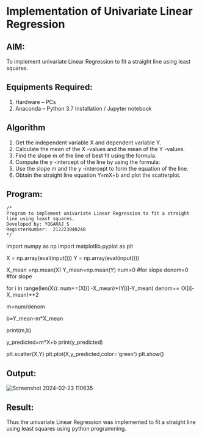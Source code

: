 # Implementation of Univariate Linear Regression
## AIM:
To implement univariate Linear Regression to fit a straight line using least squares.

## Equipments Required:
1. Hardware – PCs
2. Anaconda – Python 3.7 Installation / Jupyter notebook

## Algorithm
1. Get the independent variable X and dependent variable Y.
2. Calculate the mean of the X -values and the mean of the Y -values.
3. Find the slope m of the line of best fit using the formula. 
4. Compute the y -intercept of the line by using the formula:
5. Use the slope m and the y -intercept to form the equation of the line.
6. Obtain the straight line equation Y=mX+b and plot the scatterplot.

## Program:
```
/*
Program to implement univariate Linear Regression to fit a straight line using least squares.
Developed by: YOGARAJ S
RegisterNumber:  212223040248
*/
```
import numpy as np
import matplotlib.pyplot as plt

X = np.array(eval(input()))
Y = np.array(eval(input()))


X_mean =np.mean(X)
Y_mean=np.mean(Y)
num=0  #for slope
denom=0  #for slope


for i in range(len(X)):
    num+=(X[i] -X_mean)*(Y[i]-Y_mean)
    denom+= (X[i]-X_mean)**2


m=num/denom


b=Y_mean-m*X_mean

print(m,b)

y_predicted=m*X+b
print(y_predicted)


plt.scatter(X,Y)
plt.plot(X,y_predicted,color='green')
plt.show()

## Output:
![Screenshot 2024-02-23 110635](https://github.com/yogaraj2/Find-the-best-fit-line-using-Least-Squares-Method/assets/153482637/26000813-4aa6-4c50-a7f3-42c516eb5226)



## Result:
Thus the univariate Linear Regression was implemented to fit a straight line using least squares using python programming.

